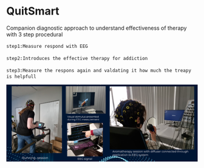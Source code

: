 # QuitSmart

Companion diagnostic approach to understand effectiveness of therapy with 3 step procedural

    step1:Measure respond with EEG

    step2:Introduces the effective therapy for addiction

    step3:Measure the respons again and valdating it how much the treapy is helpfull

![alt text](re.png)



